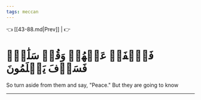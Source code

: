 ```yaml
---
tags: meccan
---
```


👈 [[43-88.md|Prev]] |  👉

# فَٱصۡفَحۡ عَنۡهُمۡ وَقُلۡ سَلَٰمٞۚ فَسَوۡفَ يَعۡلَمُونَ

So turn aside from them and say, "Peace." But they are going to know

---

